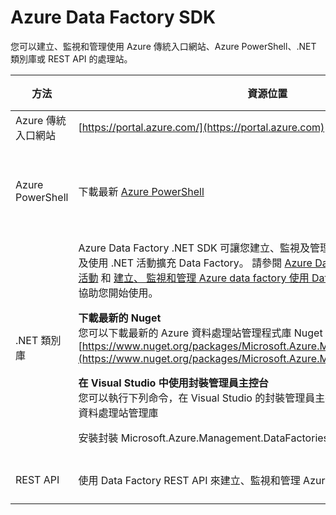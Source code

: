 <properties 
    pageTitle="Azure Data Factory SDK" 
    description="學習各種建立、監視和管理 Azure 資料處理站的方法。"
    services="data-factory" 
    documentationCenter="" 
    authors="spelluru" 
    manager="jhubbard" 
    editor="monicar"/>

<tags 
    ms.service="data-factory" 
    ms.workload="data-services" 
    ms.tgt_pltfrm="na" 
    ms.devlang="na" 
    ms.topic="article" 
    ms.date="10/20/2015" 
    ms.author="spelluru"/>

# Azure Data Factory SDK

您可以建立、監視和管理使用 Azure 傳統入口網站、Azure PowerShell、.NET 類別庫或 REST API 的處理站。

方法 | 資源位置 | 開發人員參考
---------------------------------------------------- | ------------------------------ | -----------
Azure 傳統入口網站  | [https://portal.azure.com/](https://portal.azure.com) | 
Azure PowerShell | 下載最新 [Azure PowerShell](http://go.microsoft.com/?linkid=9811175&clcid=0x409) | [Cmdlet 參考](https://msdn.microsoft.com/library/dn820234.aspx)<p>[JSON 指令碼參考](https://msdn.microsoft.com/library/azure/dn835050.aspx) </p> 
.NET 類別庫 | Azure Data Factory .NET SDK 可讓您建立、監視及管理 Azure 的 Data Factory，以及使用 .NET 活動擴充 Data Factory。 請參閱 [Azure Data Factory 管線中使用自訂活動](data-factory-use-custom-activities.md) 和 [建立、 監視和管理 Azure data factory 使用 Data Factory.NET SDK](data-factory-create-data-factories-programmatically.md) 文件可協助您開始使用。<p><b>下載最新的 Nuget</b><br/>您可以下載最新的 Azure 資料處理站管理程式庫 Nuget 封裝，從 ︰ [https://www.nuget.org/packages/Microsoft.Azure.Management.DataFactories/](https://www.nuget.org/packages/Microsoft.Azure.Management.DataFactories/)</p><p>**在 Visual Studio 中使用封裝管理員主控台**<br/>您可以執行下列命令，在 Visual Studio 的封裝管理員主控台，以取得最新的 Azure 資料處理站管理庫</p>安裝封裝 Microsoft.Azure.Management.DataFactories</p> | [.NET SDK 參考](https://msdn.microsoft.com/library/dn883654.aspx)
REST API | 使用 Data Factory REST API 來建立、監視和管理 Azure Data Factory。 | [REST API 參考](https://msdn.microsoft.com/library/dn906738.aspx)


 



